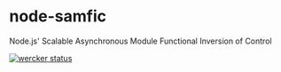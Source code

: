 # node-samfic
Node.js' Scalable Asynchronous Module Functional Inversion of Control

[![wercker status](https://app.wercker.com/status/f18c17f3287ac38103226d4ca63eb57a/s/master "wercker status")](https://app.wercker.com/project/byKey/f18c17f3287ac38103226d4ca63eb57a)
